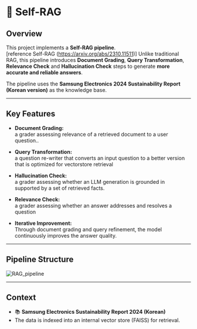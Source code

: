 # 📄 Self-RAG

## Overview

This project implements a **Self-RAG pipeline**.  
[reference Self-RAG (https://arxiv.org/abs/2310.11511)]
Unlike traditional RAG, this pipeline introduces **Document Grading**, **Query Transformation**, **Relevance Check** and **Hallucination Check**  steps to generate **more accurate and reliable answers**.

The pipeline uses the **Samsung Electronics 2024 Sustainability Report (Korean version)** as the knowledge base.

---

## Key Features

- **Document Grading:**  
  a grader assessing relevance of a retrieved document to a user question..

- **Query Transformation:**  
  a question re-writer that converts an input question to a better version that is optimized for vectorstore retrieval
  
- **Hallucination Check:**  
  a grader assessing whether an LLM generation is grounded in supported by a set of retrieved facts.

- **Relevance Check:**  
  a grader assessing whether an answer addresses and resolves a question

- **Iterative Improvement:**  
  Through document grading and query refinement, the model continuously improves the answer quality.

---

## Pipeline Structure
![RAG_pipeline](https://github.com/user-attachments/assets/e4381679-b111-4329-8be5-97d939180a85)

---

## Context

- 📚 **Samsung Electronics Sustainability Report 2024 (Korean)**
- The data is indexed into an internal vector store (FAISS) for retrieval.
